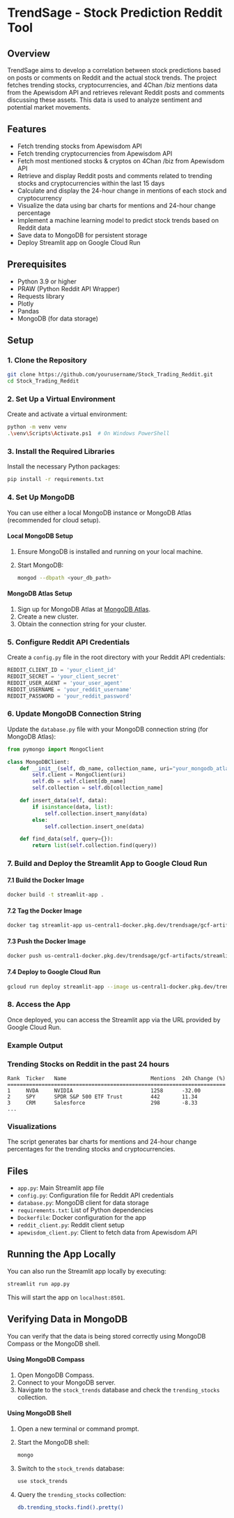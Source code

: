 # TrendSage - Stock Prediction Reddit Tool

## Overview
TrendSage aims to develop a correlation between stock predictions based on posts or comments on Reddit and the actual stock trends. The project fetches trending stocks, cryptocurrencies, and 4Chan /biz mentions data from the Apewisdom API and retrieves relevant Reddit posts and comments discussing these assets. This data is used to analyze sentiment and potential market movements.

## Features
- Fetch trending stocks from Apewisdom API
- Fetch trending cryptocurrencies from Apewisdom API
- Fetch most mentioned stocks & cryptos on 4Chan /biz from Apewisdom API
- Retrieve and display Reddit posts and comments related to trending stocks and cryptocurrencies within the last 15 days
- Calculate and display the 24-hour change in mentions of each stock and cryptocurrency
- Visualize the data using bar charts for mentions and 24-hour change percentage
- Implement a machine learning model to predict stock trends based on Reddit data
- Save data to MongoDB for persistent storage
- Deploy Streamlit app on Google Cloud Run

## Prerequisites
- Python 3.9 or higher
- PRAW (Python Reddit API Wrapper)
- Requests library
- Plotly
- Pandas
- MongoDB (for data storage)

## Setup

### 1. Clone the Repository

```sh
git clone https://github.com/yourusername/Stock_Trading_Reddit.git
cd Stock_Trading_Reddit
```

### 2. Set Up a Virtual Environment

Create and activate a virtual environment:

```sh
python -m venv venv
.\venv\Scripts\Activate.ps1  # On Windows PowerShell
```

### 3. Install the Required Libraries

Install the necessary Python packages:

```sh
pip install -r requirements.txt
```

### 4. Set Up MongoDB

You can use either a local MongoDB instance or MongoDB Atlas (recommended for cloud setup).

#### Local MongoDB Setup

1. Ensure MongoDB is installed and running on your local machine.
2. Start MongoDB:

    ```sh
    mongod --dbpath <your_db_path>
    ```

#### MongoDB Atlas Setup

1. Sign up for MongoDB Atlas at [MongoDB Atlas](https://www.mongodb.com/cloud/atlas).
2. Create a new cluster.
3. Obtain the connection string for your cluster.

### 5. Configure Reddit API Credentials

Create a `config.py` file in the root directory with your Reddit API credentials:

```python
REDDIT_CLIENT_ID = 'your_client_id'
REDDIT_SECRET = 'your_client_secret'
REDDIT_USER_AGENT = 'your_user_agent'
REDDIT_USERNAME = 'your_reddit_username'
REDDIT_PASSWORD = 'your_reddit_password'
```

### 6. Update MongoDB Connection String

Update the `database.py` file with your MongoDB connection string (for MongoDB Atlas):

```python
from pymongo import MongoClient

class MongoDBClient:
    def __init__(self, db_name, collection_name, uri="your_mongodb_atlas_connection_string"):
        self.client = MongoClient(uri)
        self.db = self.client[db_name]
        self.collection = self.db[collection_name]

    def insert_data(self, data):
        if isinstance(data, list):
            self.collection.insert_many(data)
        else:
            self.collection.insert_one(data)

    def find_data(self, query={}):
        return list(self.collection.find(query))
```

### 7. Build and Deploy the Streamlit App to Google Cloud Run

#### 7.1 Build the Docker Image

```sh
docker build -t streamlit-app .
```

#### 7.2 Tag the Docker Image

```sh
docker tag streamlit-app us-central1-docker.pkg.dev/trendsage/gcf-artifacts/streamlit-app
```

#### 7.3 Push the Docker Image

```sh
docker push us-central1-docker.pkg.dev/trendsage/gcf-artifacts/streamlit-app
```

#### 7.4 Deploy to Google Cloud Run

```sh
gcloud run deploy streamlit-app --image us-central1-docker.pkg.dev/trendsage/gcf-artifacts/streamlit-app --platform managed --region us-central1 --allow-unauthenticated
```

### 8. Access the App

Once deployed, you can access the Streamlit app via the URL provided by Google Cloud Run.

### Example Output

### Trending Stocks on Reddit in the past 24 hours

```
Rank  Ticker   Name                           Mentions  24h Change (%) 
======================================================================
1     NVDA     NVIDIA                         1258      -32.00           
2     SPY      SPDR S&P 500 ETF Trust         442       11.34           
3     CRM      Salesforce                     298       -8.33           
...
```

### Visualizations

The script generates bar charts for mentions and 24-hour change percentages for the trending stocks and cryptocurrencies.

## Files

- `app.py`: Main Streamlit app file
- `config.py`: Configuration file for Reddit API credentials
- `database.py`: MongoDB client for data storage
- `requirements.txt`: List of Python dependencies
- `Dockerfile`: Docker configuration for the app
- `reddit_client.py`: Reddit client setup
- `apewisdom_client.py`: Client to fetch data from Apewisdom API

## Running the App Locally

You can also run the Streamlit app locally by executing:

```sh
streamlit run app.py
```

This will start the app on `localhost:8501`.

## Verifying Data in MongoDB

You can verify that the data is being stored correctly using MongoDB Compass or the MongoDB shell.

#### Using MongoDB Compass

1. Open MongoDB Compass.
2. Connect to your MongoDB server.
3. Navigate to the `stock_trends` database and check the `trending_stocks` collection.

#### Using MongoDB Shell

1. Open a new terminal or command prompt.
2. Start the MongoDB shell:

    ```sh
    mongo
    ```

3. Switch to the `stock_trends` database:

    ```sh
    use stock_trends
    ```

4. Query the `trending_stocks` collection:

    ```sh
    db.trending_stocks.find().pretty()
    ```
```
